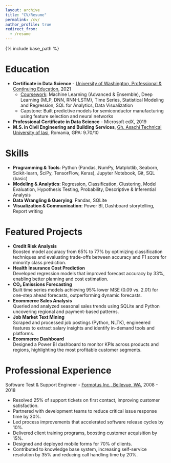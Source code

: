 ```yaml
---
layout: archive
title: "CV/Resume"
permalink: /cv/
author_profile: true
redirect_from:
  - /resume
---
```


{% include base_path %}

Education
======
* **Certificate in Data Science** - [University of Washington, Professional & Continuing Education](https://www.pce.uw.edu/certificates/data-science), 2021
  * [Coursework](https://github.com/ciDSproj/coursework): Machine Learning (Advanced & Ensemble), Deep Learning (MLP, DNN, RNN-LSTM), Time Series, Statistical Modeling and Regression, SQL for Analytics, Data Visualization
  * Capstone: Built predictive models for semiconductor manufacturing using feature selection and neural networks
* **Professional Certificate in Data Science** - Microsoft edX, 2019
* **M.S. in Civil Engineering and Building Services**, [Gh. Asachi Technical University of Iasi](https://www.tuiasi.ro/?lang=en), Romania, GPA: 9.70/10

Skills
======
* **Programming & Tools**: Python (Pandas, NumPy, Matplotlib, Seaborn, Scikit-learn, SciPy, TensorFlow, Keras), Jupyter Notebook, Git, SQL (basic)
* **Modeling & Analytics**: Regression, Classification, Clustering, Model Evaluation, Hypothesis Testing, Probability, Descriptive & Inferential Analysis
* **Data Wrangling & Querying**: Pandas, SQLite
* **Visualization & Communication**: Power BI, Dashboard storytelling, Report writing

Featured Projects
======
* **Credit Risk Analysis**<br/>
Boosted model accuracy from 65% to 77% by optimizing classification techniques and evaluating trade-offs between accuracy and F1 score for minority class prediction.
* **Health Insurance Cost Prediction**<br/>
Developed regression models that improved forecast accuracy by 33%, enabling better planning and cost estimation.
* **CO₂ Emissions Forecasting**<br/>
Built time series models achieving 95% lower MSE (0.09 vs. 2.01) for one-step ahead forecasts, outperforming dynamic forecasts. 
* **Ecommerce Sales Analysis**<br/>
Queried and analyzed seasonal sales trends using SQLite and Python uncovering regional and payment-based patterns.
* **Job Market Text Mining**<br/>
Scraped and processed job postings (Python, NLTK), engineered features to extract salary insights and identify in-demand tools and platforms.
* **Ecommerce Dashboard**<br/>
Designed a Power BI dashboard to monitor KPIs across products and regions, highlighting the most profitable customer segments.

Professional Experience
======
Software Test & Support Engineer - [Formotus Inc., Bellevue, WA](https://www.softwareadvice.com/home-inspections/formotus-profile/), 2008 - 2018
* Resolved 25% of support tickets on first contact, improving customer satisfaction.
* Partnered with development teams to reduce critical issue response time by 30%.
* Led process improvements that accelerated software release cycles by 10%.
* Delivered client training programs, boosting customer acquisition by 15%.
* Designed and deployed mobile forms for 70% of clients.
* Contributed to knowledge base system, increasing self-service resolution by 35% and reducing call handling time by 20%.